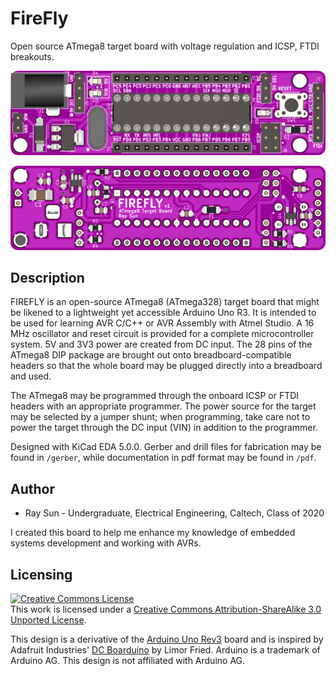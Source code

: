 # FireFly
Open source ATmega8 target board with voltage regulation and ICSP, FTDI breakouts.

![FireFly-Front](img/firefly_front_crop.png)

![FireFly-Back](img/firefly_back_crop.png)

## Description
FIREFLY is an open-source ATmega8 (ATmega328) target board that might be likened to a lightweight yet accessible Arduino Uno R3. It is intended to be used for learning AVR C/C++ or AVR Assembly with Atmel Studio. A 16 MHz oscillator and reset circuit is provided for a complete microcontroller system. 5V and 3V3 power are created from DC input. The 28 pins of the ATmega8 DIP package are brought out onto breadboard-compatible headers so that the whole board may be plugged directly into a breadboard and used.

The ATmega8 may be programmed through the onboard ICSP or FTDI headers with an appropriate programmer. The power source for the target may be selected by a jumper shunt; when programming, take care not to power the target through the DC input (VIN) in addition to the programmer.

Designed with KiCad EDA 5.0.0. Gerber and drill files for fabrication may be found in `/gerber`, while documentation in pdf format may be found in `/pdf`. 

## Author
- Ray Sun - Undergraduate, Electrical Engineering, Caltech, Class of 2020

I created this board to help me enhance my knowledge of embedded systems development and working with AVRs.

## Licensing
<a rel="license" href="http://creativecommons.org/licenses/by-sa/3.0/"><img alt="Creative Commons License" style="border-width:0" src="https://i.creativecommons.org/l/by-sa/3.0/88x31.png" /></a><br />This work is licensed under a <a rel="license" href="http://creativecommons.org/licenses/by-sa/3.0/">Creative Commons Attribution-ShareAlike 3.0 Unported License</a>.

This design is a derivative of the [Arduino Uno Rev3](https://store.arduino.cc/usa/arduino-uno-rev3) board and is inspired by Adafruit Industries' [DC Boarduino](https://www.adafruit.com/product/72) by Limor Fried. Arduino is a trademark of Arduino AG. This design is not affiliated with Arduino AG. 
